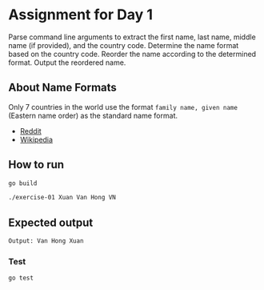 
# Assignment for Day 1

Parse command line arguments to extract the first name, last name, middle name (if provided), and the country code.
Determine the name format based on the country code. Reorder the name according to the determined format. Output the reordered name.


## About Name Formats

Only 7 countries in the world use the format `family name, given name` (Eastern name order) as the standard name format.

- [Reddit](https://www.reddit.com/r/MapPorn/comments/786ori/name_order_in_countries_4500x2234/)
- [Wikipedia](https://en.wikipedia.org/wiki/Personal_name#:~:text=The%20order%20family%20name%2C%20given,Laos%2C%20Indonesia%2C%20Malaysia%20or%20the)


## How to run

```bash
go build

./exercise-01 Xuan Van Hong VN
```

## Expected output

```bash
Output: Van Hong Xuan
```

### Test

```bash
go test
```

